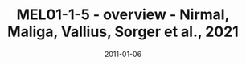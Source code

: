 ---
title: MEL01-1-5 - overview - Nirmal, Maliga, Vallius, Sorger et al., 2021
image: https://labsyspharm.github.io/HTA-MELATLAS-1/images/thumbnail-MEL01-1-5-overview.jpg
date: '2011-01-06'
minerva_link: https://labsyspharm.github.io/HTA-MELATLAS-1/stories/MEL01-1-5-overview.html
info_link: null
show_page_link: false
---